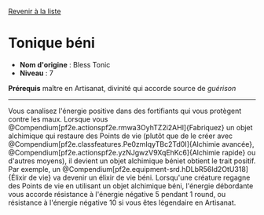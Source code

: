 [Revenir à la liste](..)

# Tonique béni

 * **Nom d'origine** : Bless Tonic
 * **Niveau** : 7


<p><span id="ctl00_MainContent_DetailedOutput"><strong>Prérequis</strong> maître en Artisanat, divinité qui accorde source de <em>guérison</em><br></span></p>
<hr>
<p>Vous canalisez l'énergie positive dans des fortifiants qui vous protègent contre les maux. Lorsque vous @Compendium[pf2e.actionspf2e.rmwa3OyhTZ2i2AHl]{Fabriquez} un objet alchimique qui restaure des Points de vie (plutôt que de le créer avec @Compendium[pf2e.classfeatures.Pe0zmIqyTBc2Td0I]{Alchimie avancée}, @Compendium[pf2e.actionspf2e.yzNJgwzV9XqEhKc6]{Alchimie rapide} ou d'autres moyens), il devient un objet alchimique béniet obtient le trait positif. Par exemple, un @Compendium[pf2e.equipment-srd.hDLbR56Id2OtU318]{Élixir de vie} va devenir un élixir de vie béni. Lorsqu'une créature regagne des Points de vie en utilisant un objet alchimique béni, l'énergie débordante vous accorde résistance à l'énergie négative 5 pendant 1 round, ou résistance à l'énergie négative 10 si vous êtes légendaire en Artisanat.&nbsp;</p>